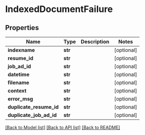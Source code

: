 # IndexedDocumentFailure


## Properties
Name | Type | Description | Notes
------------ | ------------- | ------------- | -------------
**indexname** | **str** |  | [optional] 
**resume_id** | **str** |  | [optional] 
**job_ad_id** | **str** |  | [optional] 
**datetime** | **str** |  | [optional] 
**filename** | **str** |  | [optional] 
**context** | **str** |  | [optional] 
**error_msg** | **str** |  | [optional] 
**duplicate_resume_id** | **str** |  | [optional] 
**duplicate_job_ad_id** | **str** |  | [optional] 

[[Back to Model list]](../README.md#documentation-for-models) [[Back to API list]](../README.md#documentation-for-api-endpoints) [[Back to README]](../README.md)


